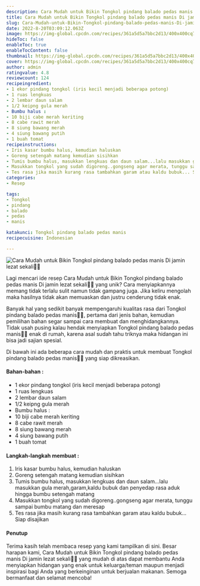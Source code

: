 ```yaml
---
description: Cara Mudah untuk Bikin Tongkol pindang balado pedas manis Di jamin lezat sekali"
title: Cara Mudah untuk Bikin Tongkol pindang balado pedas manis Di jamin lezat sekali
slug: Cara-Mudah-untuk-Bikin-Tongkol-pindang-balado-pedas-manis-Di-jamin-lezat-sekali
date: 2022-8-20T03:09:12.063Z
image: https://img-global.cpcdn.com/recipes/361a5d5a7bbc2d13/400x400cq70/photo.jpg
hideToc: false
enableToc: true
enableTocContent: false
thumbnail: https://img-global.cpcdn.com/recipes/361a5d5a7bbc2d13/400x400cq70/photo.jpg
cover: https://img-global.cpcdn.com/recipes/361a5d5a7bbc2d13/400x400cq70/photo.jpg
author: admin
ratingvalue: 4.8
reviewcount: 124
recipeingredient:
- 1 ekor pindang tongkol (iris kecil menjadi beberapa potong)
- 1 ruas lengkuas
- 2 lembar daun salam
- 1/2 keipng gula merah
- Bumbu halus :
- 10 biji cabe merah keriting
- 8 cabe rawit merah
- 8 siung bawang merah
- 4 siung bawang putih
- 1 buah tomat
recipeinstructions:
- Iris kasar bumbu halus, kemudian haluskan
- Goreng setengah matang kemudian sisihkan
- Tumis bumbu halus, masukkan lengkuas dan daun salam...lalu masukkan gula merah,garam,kaldu bubuk dan penyedap rasa aduk hingga bumbu setengah matang
- Masukkan tongkol yang sudah digoreng..gongseng agar merata, tunggu sampai bumbu matang dan meresap
- Tes rasa jika masih kurang rasa tambahkan garam atau kaldu bubuk... Siap disajikan
categories:
- Resep

tags:
- Tongkol
- pindang
- balado
- pedas
- manis

katakunci: Tongkol pindang balado pedas manis
recipecuisine: Indonesian

---
```


![Cara Mudah untuk Bikin Tongkol pindang balado pedas manis Di jamin lezat sekali👩‍🍳](https://img-global.cpcdn.com/recipes/361a5d5a7bbc2d13/400x400cq70/photo.jpg)

Lagi mencari ide resep Cara Mudah untuk Bikin Tongkol pindang balado pedas manis Di jamin lezat sekali👩‍🍳 yang unik? Cara menyiapkannya memang tidak terlalu sulit namun tidak gampang juga. Jika keliru mengolah maka hasilnya tidak akan memuaskan dan justru cenderung tidak enak.

Banyak hal yang sedikit banyak mempengaruhi kualitas rasa dari Tongkol pindang balado pedas manis👩‍🍳, pertama dari jenis bahan, kemudian pemilihan bahan segar sampai cara membuat dan menghidangkannya. Tidak usah pusing kalau hendak menyiapkan Tongkol pindang balado pedas manis👩‍🍳 enak di rumah, karena asal sudah tahu triknya maka hidangan ini bisa jadi sajian spesial.

Di bawah ini ada beberapa cara mudah dan praktis untuk membuat Tongkol pindang balado pedas manis👩‍🍳 yang siap dikreasikan.

<!--inarticleads1-->

#### Bahan-bahan :

- 1 ekor pindang tongkol (iris kecil menjadi beberapa potong)
- 1 ruas lengkuas
- 2 lembar daun salam
- 1/2 keipng gula merah
- Bumbu halus :
- 10 biji cabe merah keriting
- 8 cabe rawit merah
- 8 siung bawang merah
- 4 siung bawang putih
- 1 buah tomat

<!--inarticleads2-->

#### Langkah-langkah membuat :

1. Iris kasar bumbu halus, kemudian haluskan
1. Goreng setengah matang kemudian sisihkan
1. Tumis bumbu halus, masukkan lengkuas dan daun salam...lalu masukkan gula merah,garam,kaldu bubuk dan penyedap rasa aduk hingga bumbu setengah matang
1. Masukkan tongkol yang sudah digoreng..gongseng agar merata, tunggu sampai bumbu matang dan meresap
1. Tes rasa jika masih kurang rasa tambahkan garam atau kaldu bubuk... Siap disajikan

#### Penutup

Terima kasih telah membaca resep yang kami tampilkan di sini. Besar harapan kami, Cara Mudah untuk Bikin Tongkol pindang balado pedas manis Di jamin lezat sekali👩‍🍳 yang mudah di atas dapat membantu Anda menyiapkan hidangan yang enak untuk keluarga/teman maupun menjadi inspirasi bagi Anda yang berkeinginan untuk berjualan makanan. Semoga bermanfaat dan selamat mencoba!